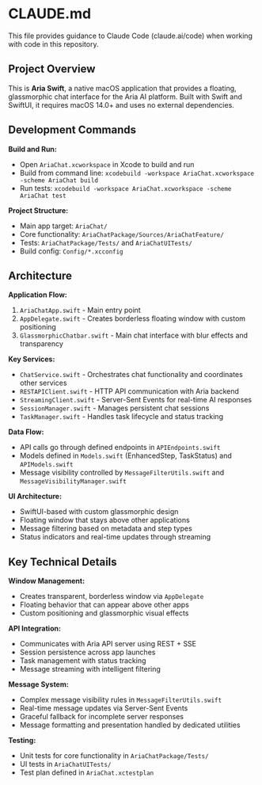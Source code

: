 # CLAUDE.md

This file provides guidance to Claude Code (claude.ai/code) when working with code in this repository.

## Project Overview

This is **Aria Swift**, a native macOS application that provides a floating, glassmorphic chat interface for the Aria AI platform. Built with Swift and SwiftUI, it requires macOS 14.0+ and uses no external dependencies.

## Development Commands

**Build and Run:**
- Open `AriaChat.xcworkspace` in Xcode to build and run
- Build from command line: `xcodebuild -workspace AriaChat.xcworkspace -scheme AriaChat build`
- Run tests: `xcodebuild -workspace AriaChat.xcworkspace -scheme AriaChat test`

**Project Structure:**
- Main app target: `AriaChat/`
- Core functionality: `AriaChatPackage/Sources/AriaChatFeature/`
- Tests: `AriaChatPackage/Tests/` and `AriaChatUITests/`
- Build config: `Config/*.xcconfig`

## Architecture

**Application Flow:**
1. `AriaChatApp.swift` - Main entry point
2. `AppDelegate.swift` - Creates borderless floating window with custom positioning
3. `GlassmorphicChatbar.swift` - Main chat interface with blur effects and transparency

**Key Services:**
- `ChatService.swift` - Orchestrates chat functionality and coordinates other services
- `RESTAPIClient.swift` - HTTP API communication with Aria backend
- `StreamingClient.swift` - Server-Sent Events for real-time AI responses
- `SessionManager.swift` - Manages persistent chat sessions
- `TaskManager.swift` - Handles task lifecycle and status tracking

**Data Flow:**
- API calls go through defined endpoints in `APIEndpoints.swift`
- Models defined in `Models.swift` (EnhancedStep, TaskStatus) and `APIModels.swift`
- Message visibility controlled by `MessageFilterUtils.swift` and `MessageVisibilityManager.swift`

**UI Architecture:**
- SwiftUI-based with custom glassmorphic design
- Floating window that stays above other applications
- Message filtering based on metadata and step types
- Status indicators and real-time updates through streaming

## Key Technical Details

**Window Management:**
- Creates transparent, borderless window via `AppDelegate`
- Floating behavior that can appear above other apps
- Custom positioning and glassmorphic visual effects

**API Integration:**
- Communicates with Aria API server using REST + SSE
- Session persistence across app launches
- Task management with status tracking
- Message streaming with intelligent filtering

**Message System:**
- Complex message visibility rules in `MessageFilterUtils.swift`
- Real-time message updates via Server-Sent Events
- Graceful fallback for incomplete server responses
- Message formatting and presentation handled by dedicated utilities

**Testing:**
- Unit tests for core functionality in `AriaChatPackage/Tests/`
- UI tests in `AriaChatUITests/`
- Test plan defined in `AriaChat.xctestplan`